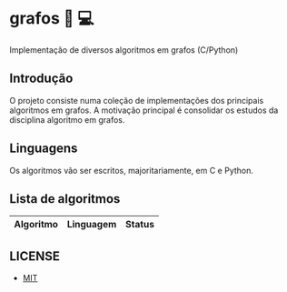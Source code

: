 # grafos :book: :computer:
Implementação de diversos algoritmos em grafos (C/Python)

## Introdução 
O projeto consiste numa coleção de implementações dos principais algoritmos em grafos. A motivação principal é consolidar os estudos da disciplina algoritmo em grafos.

## Linguagens 

Os algoritmos vão ser escritos, majoritariamente, em C e Python.

## Lista de algoritmos

| Algoritmo | Linguagem | Status  
| --------  | --------- | ------

## LICENSE
- [MIT](https://mit-license.org/)

